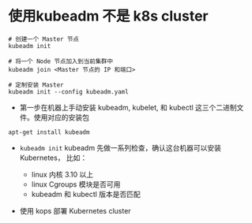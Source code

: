 # 使用kubeadm 不是 k8s cluster

```
# 创建一个 Master 节点
kubeadm init

# 将一个 Node 节点加入到当前集群中
kubeadm join <Master 节点的 IP 和端口>

# 定制安装 Master
kubeadm init --config kubeadm.yaml
```

* 第一步在机器上手动安装 kubeadm, kubelet, 和 kubectl 这三个二进制文件。使用对应的安装包

```
apt-get install kubeadm
```
* `kubeadm init` kubeadm 先做一系列检查，确认这台机器可以安装 Kubernetes， 比如：
    * linux 内核 3.10 以上
    * linux Cgroups 模块是否可用
    * kubeadm 和 kubectl 版本是否匹配

* 使用 kops 部署 Kubernetes cluster
